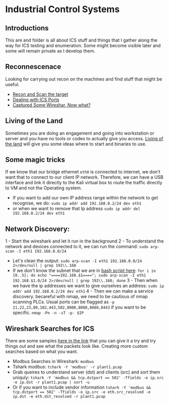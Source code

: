 # Industrial Control Systems

## Introductions
This are and folder is all about ICS stuff and things that I gather along the way for ICS testing and enumeration. Some might become visible later and some will remain private as I develop them.


## Reconnescenace
Looking for carrying out recon on the machines and find stuff that might be useful.
- [Recon and Scan the target](/offensive/initial_access.md)
- [Dealing with ICS Ports](#network-discovery)
- [Captured Some Wireshar, Now what?](#wireshark-searches-for-ics)

## Living of the Land
Sometimes you are doing an engagement and going into workstation or server and you have no tools or codes to actually give you access. [Living of the land](/ICS/lol.md) will give you some ideas where to start and binaries to use.


## Some magic tricks
If we know that our bridge ethernet `eth0` is connected to internet, we don't want that to connect to our client IP network. Therefore, we can have a USB interface and link it directly to the Kali virtual box to route the traffic directly to VM and not the Operating system.

- If you want to add our own IP address range within the network to get recognise, we do:
  `sudo ip addr add 192.168.0.2/24 dev eth1`
- or when we want to remove that Ip address
  `sudo ip addr del 192.168.0.2/24 dev eth1`

## Network Discovery:
1 - Start the wireshark and let it run in the background
2 - To understand the network and devices connected to it, we can run the command: `sudo arp-scan -I eth1 192.168.0.0/24`
  - Let's clean the output: `sudo arp-scan -I eth1 192.168.0.0/24 2>/dev/null | grep 192\\.168`
  - If we don't know the subnet that we are in [bash script here](/ICS/scripts/arp_scan_discovery.md):
    `for i in {0..5}; do echo "====192.168.$1===="; sudo arp-scan -I eth1 192.168.$1.0/24 2>/dev/null | grep 192\\.168; done`
3 - Then when we have the ip addresses we want to give ourselves an address:
  `sudo ip addr add 192.168.0.2/24 dev eth1`
4 - Then we can make a service discovery. becareful with nmap, we need to be cautious of nmap scanning PLCs. Usual ports can be flagged as `-p 21,22,23,80,102,443,502,8000,8008,8080,8443` if you want to be specific.
  `nmap -Pn -n -sT -p- $IP`


## Wireshark Searches for ICS
There are some samples [here in the link](https://github.com/ControlThings-io/ct-samples/tree/master/Protocols) that you can give it a try and try things out and see what the packets look like. Creating more custom searches based on what you want.
- Modbus Searches in Wireshark: `modbus`
- Tshark modbus: `tchark -Y 'modbus' -r plant1.pcap`
- Grab queires to understand server (dst) and clients (src) and sort them uniquly:
  `tshark -Y 'modbus && tcp.dstport == 502' -Tfields -e ip.src -e ip.dst -r plant1.pcap | sort -u`
- Or if you want to include vendor information
  `tshark -Y 'modbus && tcp.dstport == 502' -Tfields -e ip.src -e eth.src_resolved -e ip.dst -e eth.dst_resolved -r plant1.pcap`
